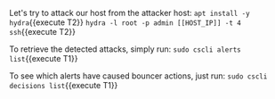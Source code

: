 Let's try to attack our host from the attacker host:
`apt install -y hydra`{{execute T2}}
`hydra -l root -p admin [[HOST_IP]] -t 4 ssh`{{execute T2}}

To retrieve the detected attacks, simply run:
`sudo cscli alerts list`{{execute T1}}

To see which alerts have caused bouncer actions, just run:
`sudo cscli decisions list`{{execute T1}}
